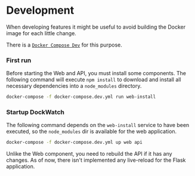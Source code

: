 # Development
When developing features it might be useful to avoid
building the Docker image for each little change.

There is a [`Docker Compose Dev`](../docker-compose.dev.yml)
for this purpose.

### First run
Before starting the Web and API, you must install some components.
The following command will execute `npm install` to download and
install all necessary dependencies into a `node_modules` directory.
```bash
docker-compose -f docker-compose.dev.yml run web-install
```

### Startup DockWatch
The following command depends on the `web-install` service to have been
executed, so the `node_modules` dir is available for the web application.
```bash
docker-compose -f docker-compose.dev.yml up web api
```

Unlike the Web component, you need to rebuild the API if it has any changes.
As of now, there isn't implemented any live-reload for the Flask application.
